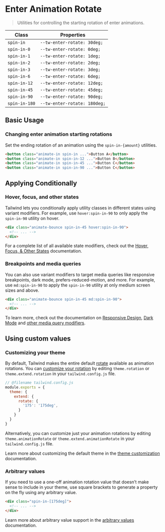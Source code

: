 # Enter Animation Rotate

> Utilities for controlling the starting rotation of enter animations.

| Class          | Properties                  |
| -------------- | --------------------------- |
| `spin-in`      | `--tw-enter-rotate: 30deg;` |
| `spin-in-0`    | `--tw-enter-rotate: 0deg;`  |
| `spin-in-1`    | `--tw-enter-rotate: 1deg;`  |
| `spin-in-2`    | `--tw-enter-rotate: 2deg;`  |
| `spin-in-3`    | `--tw-enter-rotate: 3deg;`  |
| `spin-in-6`    | `--tw-enter-rotate: 6deg;`  |
| `spin-in-12`   | `--tw-enter-rotate: 12deg;` |
| `spin-in-45`   | `--tw-enter-rotate: 45deg;` |
| `spin-in-90`   | `--tw-enter-rotate: 90deg;` |
| `spin-in-180`  | `--tw-enter-rotate: 180deg;`|

## Basic Usage

### Changing enter animation starting rotations

Set the ending rotation of an animation using the `spin-in-{amount}` utilities.

```html
<button class="animate-in spin-in ...">Button A</button>
<button class="animate-in spin-in-12 ...">Button B</button>
<button class="animate-in spin-in-45 ...">Button C</button>
<button class="animate-in spin-in-90 ...">Button C</button>
```

## Applying Conditionally

### Hover, focus, and other states

Tailwind lets you conditionally apply utility classes in different states using variant modifiers. For example, use `hover:spin-in-90` to only apply the `spin-in-90` utility on hover.

```html
<div class="animate-bounce spin-in-45 hover:spin-in-90">
  <!-- ... -->
</div>
```

For a complete list of all available state modifiers, check out the [Hover, Focus, & Other States](https://tailwindcss.com/docs/hover-focus-and-other-states) documentation.

### Breakpoints and media queries

You can also use variant modifiers to target media queries like responsive breakpoints, dark mode, prefers-reduced-motion, and more. For example, use `md:spin-in-90` to apply the `spin-in-90` utility at only medium screen sizes and above.

```html
<div class="animate-bounce spin-in-45 md:spin-in-90">
  <!-- ... -->
</div>
```

To learn more, check out the documentation on [Responsive Design](https://tailwindcss.com/docs/responsive-design), [Dark Mode](https://tailwindcss.com/docs/dark-mode) and [other media query modifiers](https://tailwindcss.com/docs/hover-focus-and-other-states#media-queries).

## Using custom values

### Customizing your theme

By default, Tailwind makes the entire default [rotate](https://tailwindcss.com/docs/rotate) available as animation rotations. You can [customize your rotation](https://tailwindcss.com/docs/theme) by editing `theme.rotation` or `theme.extend.rotation` in your `tailwind.config.js` file.

```js
// @filename tailwind.config.js
module.exports = {
  theme: {
    extend: {
      rotate: {
        '175': '175deg',
      }
    }
  }
}
```

Alternatively, you can customize just your animation rotations by editing `theme.animationRotate` or `theme.extend.animationRotate` in your `tailwind.config.js` file.

Learn more about customizing the default theme in the [theme customization](https://tailwindcss.com/docs/theme#customizing-the-default-theme) documentation.

### Arbitrary values

If you need to use a one-off animation rotation value that doesn’t make sense to include in your theme, use square brackets to generate a property on the fly using any arbitrary value.

```html
<div class="spin-in-[175deg]">
  <!-- ... -->
</div>
```

Learn more about arbitrary value support in the [arbitrary values](https://tailwindcss.com/docs/adding-custom-styles#using-arbitrary-values) documentation.

